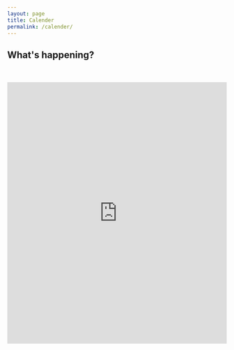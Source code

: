 ```yaml
---
layout: page
title: Calender
permalink: /calender/
---
```


## What's happening?

<div style="text-align: center; margin-top: 50px;">
  <iframe src="https://calendar.google.com/calendar/embed?height=600&wkst=1&bgcolor=%23ffffff&ctz=America%2FNew_York&title=Oceana%20Robotics%20Team%20Calendar&src=ZWFkMWJkMmNiNWY1MTAwYzk0ZDNjMzMwYjVmYjFkZjcwNjk3YzkwODExOGM1MjNlNWY0MTI5YjE5ZjJjMmJhYkBncm91cC5jYWxlbmRhci5nb29nbGUuY29t&src=ZW4udXNhI2hvbGlkYXlAZ3JvdXAudi5jYWxlbmRhci5nb29nbGUuY29t&color=%23D50000&color=%230B8043" style="border-width: 0; width: 552px; max-width: 100%; height: 600px" frameborder="0" scrolling="no"></iframe>
</div>

<!--
This is the base Jekyll theme. You can find out more info about customizing your Jekyll theme, as well as basic Jekyll usage documentation at [jekyllrb.com](https://jekyllrb.com/)

You can find the source code for Minima at GitHub:
[jekyll][jekyll-organization] /
[minima](https://github.com/jekyll/minima)

You can find the source code for Jekyll at GitHub:
[jekyll][jekyll-organization] /
[jekyll](https://github.com/jekyll/jekyll)


[jekyll-organization]: https://github.com/jekyll
-->
